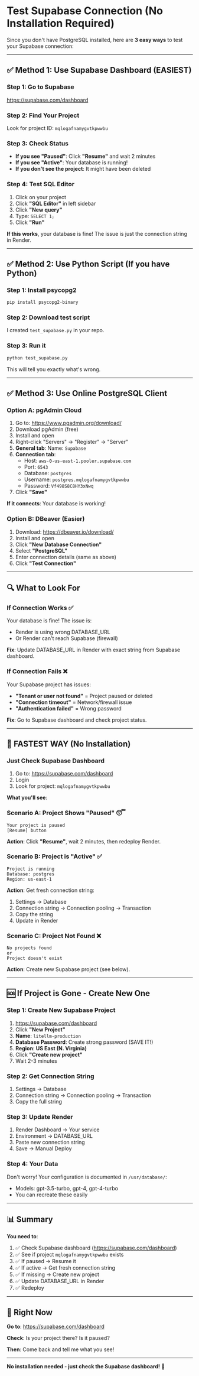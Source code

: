 # Test Supabase Connection (No Installation Required)

Since you don't have PostgreSQL installed, here are **3 easy ways** to test your Supabase connection:

---

## ✅ Method 1: Use Supabase Dashboard (EASIEST)

### **Step 1: Go to Supabase**
https://supabase.com/dashboard

### **Step 2: Find Your Project**
Look for project ID: `mqlogafnamygvtkpwwbu`

### **Step 3: Check Status**
- **If you see "Paused"**: Click **"Resume"** and wait 2 minutes
- **If you see "Active"**: Your database is running!
- **If you don't see the project**: It might have been deleted

### **Step 4: Test SQL Editor**
1. Click on your project
2. Click **"SQL Editor"** in left sidebar
3. Click **"New query"**
4. Type: `SELECT 1;`
5. Click **"Run"**

**If this works**, your database is fine! The issue is just the connection string in Render.

---

## ✅ Method 2: Use Python Script (If you have Python)

### **Step 1: Install psycopg2**
```bash
pip install psycopg2-binary
```

### **Step 2: Download test script**
I created `test_supabase.py` in your repo.

### **Step 3: Run it**
```bash
python test_supabase.py
```

This will tell you exactly what's wrong.

---

## ✅ Method 3: Use Online PostgreSQL Client

### **Option A: pgAdmin Cloud**
1. Go to: https://www.pgadmin.org/download/
2. Download pgAdmin (free)
3. Install and open
4. Right-click "Servers" → "Register" → "Server"
5. **General tab**: Name: `Supabase`
6. **Connection tab**:
   - Host: `aws-0-us-east-1.pooler.supabase.com`
   - Port: `6543`
   - Database: `postgres`
   - Username: `postgres.mqlogafnamygvtkpwwbu`
   - Password: `Vf498S8C8HY3xNwq`
7. Click **"Save"**

**If it connects**: Your database is working!

### **Option B: DBeaver (Easier)**
1. Download: https://dbeaver.io/download/
2. Install and open
3. Click **"New Database Connection"**
4. Select **"PostgreSQL"**
5. Enter connection details (same as above)
6. Click **"Test Connection"**

---

## 🔍 What to Look For

### **If Connection Works** ✅
Your database is fine! The issue is:
- Render is using wrong DATABASE_URL
- Or Render can't reach Supabase (firewall)

**Fix**: Update DATABASE_URL in Render with exact string from Supabase dashboard.

### **If Connection Fails** ❌
Your Supabase project has issues:
- **"Tenant or user not found"** = Project paused or deleted
- **"Connection timeout"** = Network/firewall issue
- **"Authentication failed"** = Wrong password

**Fix**: Go to Supabase dashboard and check project status.

---

## 🎯 FASTEST WAY (No Installation)

### **Just Check Supabase Dashboard**

1. Go to: https://supabase.com/dashboard
2. Login
3. Look for project: `mqlogafnamygvtkpwwbu`

**What you'll see**:

### **Scenario A: Project Shows "Paused"** 😴
```
Your project is paused
[Resume] button
```
**Action**: Click **"Resume"**, wait 2 minutes, then redeploy Render.

### **Scenario B: Project is "Active"** ✅
```
Project is running
Database: postgres
Region: us-east-1
```
**Action**: Get fresh connection string:
1. Settings → Database
2. Connection string → Connection pooling → Transaction
3. Copy the string
4. Update in Render

### **Scenario C: Project Not Found** ❌
```
No projects found
or
Project doesn't exist
```
**Action**: Create new Supabase project (see below).

---

## 🆘 If Project is Gone - Create New One

### **Step 1: Create New Supabase Project**
1. https://supabase.com/dashboard
2. Click **"New Project"**
3. **Name**: `litellm-production`
4. **Database Password**: Create strong password (SAVE IT!)
5. **Region**: **US East (N. Virginia)**
6. Click **"Create new project"**
7. Wait 2-3 minutes

### **Step 2: Get Connection String**
1. Settings → Database
2. Connection string → Connection pooling → Transaction
3. Copy the full string

### **Step 3: Update Render**
1. Render Dashboard → Your service
2. Environment → DATABASE_URL
3. Paste new connection string
4. Save → Manual Deploy

### **Step 4: Your Data**
Don't worry! Your configuration is documented in `/usr/database/`:
- Models: gpt-3.5-turbo, gpt-4, gpt-4-turbo
- You can recreate these easily

---

## 📊 Summary

**You need to**:
1. ✅ Check Supabase dashboard (https://supabase.com/dashboard)
2. ✅ See if project `mqlogafnamygvtkpwwbu` exists
3. ✅ If paused → Resume it
4. ✅ If active → Get fresh connection string
5. ✅ If missing → Create new project
6. ✅ Update DATABASE_URL in Render
7. ✅ Redeploy

---

## 🎯 Right Now

**Go to**: https://supabase.com/dashboard

**Check**: Is your project there? Is it paused?

**Then**: Come back and tell me what you see!

---

**No installation needed - just check the Supabase dashboard!** 🚀
